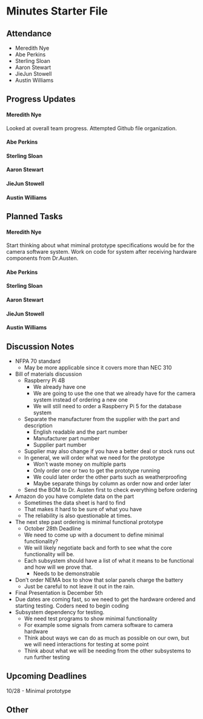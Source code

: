 # Minutes Starter File

## Attendance
   - Meredith Nye
   - Abe Perkins
   - Sterling Sloan
   - Aaron Stewart
   - JieJun Stowell
   - Austin Williams

## Progress Updates
#### Meredith Nye
Looked at overall team progress. Attempted Github file organization.
#### Abe Perkins
#### Sterling Sloan
#### Aaron Stewart
#### JieJun Stowell
#### Austin Williams

## Planned Tasks
#### Meredith Nye
Start thinking about what miminal prototype specifications would be for the camera software system. Work on code for system after receiving hardware components from Dr.Austen.
#### Abe Perkins
#### Sterling Sloan
#### Aaron Stewart
#### JieJun Stowell
#### Austin Williams

## Discussion Notes
- NFPA 70 standard
    - May be more applicable since it covers more than NEC 310
- Bill of materials discussion
    - Raspberry Pi 4B
        - We already have one 
        - We are going to use the one that we already have for the camera system instead of ordering a new one
        - We will still need to order a Raspberry Pi 5 for the database system 
    - Separate the manufacturer from the supplier with the part and description
        - English readable and the part number 
        - Manufacturer part number
        - Supplier part number 
    - Supplier may also change if you have a better deal or stock runs out
    - In general, we will order what we need for the prototype
        - Won’t waste money on multiple parts 
        - Only order one or two to get the prototype running
        - We could later order the other parts such as weatherproofing
        - Maybe separate things by column as order now and order later
    - Send the BOM to Dr. Austen first to check everything before ordering
- Amazon do you have complete data on the part
    - Sometimes the data sheet is hard to find 
    - That makes it hard to be sure of what you have 
    - The reliability is also questionable at times. 
- The next step past ordering is minimal functional prototype
    - October 28th Deadline
    - We need to come up with a document to define minimal functionality?
    - We will likely negotiate back and forth to see what the core functionality will be.
    - Each subsystem should have a list of what it means to be functional and how will we prove that. 
        - Needs to be demonstrable
- Don’t order NEMA box to show that solar panels charge the battery 
    - Just be careful to not leave it out in the rain.
- Final Presentation is December 5th
- Due dates are coming fast, so we need to get the hardware ordered and starting testing. Coders need to begin coding
- Subsystem dependency for testing.
    - We need test programs to show minimal functionality
    - For example some signals from camera software to camera hardware
    - Think about ways we can do as much as possible on our own, but we will need interactions for testing at some point
    - Think about what we will be needing from the other subsystems to run further testing
## Upcoming Deadlines
10/28 - Minimal prototype
## Other
